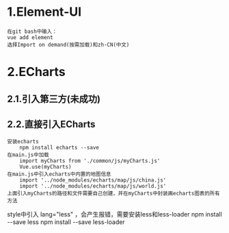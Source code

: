 # 1.Element-UI
    在git bash中输入：
    vue add element
    选择Import on demand(按需加载)和zh-CN(中文)
# 2.ECharts
## 2.1.引入第三方(未成功)
## 2.2.直接引入ECharts
    安装echarts
        npm install echarts --save
    在main.js中加载
        import myCharts from './common/js/myCharts.js'
        Vue.use(myCharts) 
    在main.js中引入echarts中内置的地图信息
        import '../node_modules/echarts/map/js/china.js'
        import '../node_modules/echarts/map/js/world.js'
    上面引入myCharts的路径和文件需要自己创建，并在myCharts中封装画echarts图表的所有方法


style中引入 lang="less" ，会产生报错，需要安装less和less-loader
npm install --save less
npm install --save less-loader
